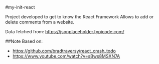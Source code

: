 #my-init-react

Project developed to get to know the React Framework
Allows to add or delete comments from a website.

Data fetched from: https://jsonplaceholder.typicode.com/


##Note 
Based on: 
- https://github.com/bradtraversy/react_crash_todo
- https://www.youtube.com/watch?v=sBws8MSXN7A
